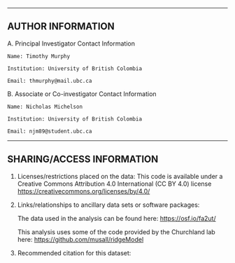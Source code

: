 --------------------
AUTHOR INFORMATION
--------------------

A. Principal Investigator Contact Information
	 
  	Name: Timothy Murphy
	 
  	Institution: University of British Colombia
	 
  	Email: thmurphy@mail.ubc.ca

B. Associate or Co-investigator Contact Information
	 
  	Name: Nicholas Michelson
	 
  	Institution: University of British Colombia
   
   	Email: njm89@student.ubc.ca

---------------------------
SHARING/ACCESS INFORMATION
---------------------------

1. Licenses/restrictions placed on the data: 
This code is available under a Creative Commons Attribution 4.0 International (CC BY 4.0) license <https://creativecommons.org/licenses/by/4.0/> 

2. Links/relationships to ancillary data sets or software packages: 

	The data used in the analysis can be found here: https://osf.io/fa2ut/

	This analysis uses some of the code provided by the Churchland lab here: https://github.com/musall/ridgeModel

3. Recommended citation for this dataset: 


    
